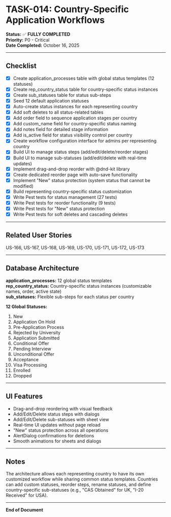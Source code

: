 # TASK-014: Country-Specific Application Workflows

**Status:** ✅ **FULLY COMPLETED**  
**Priority:** P0 - Critical  
**Date Completed:** October 16, 2025  

---

## Checklist

- [x] Create application_processes table with global status templates (12 statuses)
- [x] Create rep_country_status table for country-specific status instances
- [x] Create sub_statuses table for status sub-steps
- [x] Seed 12 default application statuses
- [x] Auto-create status instances for each representing country
- [x] Add soft deletes to all status-related tables
- [x] Add order field to sequence application stages per country
- [x] Add custom_name field for country-specific status naming
- [x] Add notes field for detailed stage information
- [x] Add is_active field for status visibility control per country
- [x] Create workflow configuration interface for admins per representing country
- [x] Build UI to manage status steps (add/edit/delete/reorder stages)
- [x] Build UI to manage sub-statuses (add/edit/delete with real-time updates)
- [x] Implement drag-and-drop reorder with @dnd-kit library
- [x] Create dedicated reorder page with auto-save functionality
- [x] Implement "New" status protection (system status that cannot be modified)
- [x] Build representing country-specific status customization
- [x] Write Pest tests for status management (27 tests)
- [x] Write Pest tests for reorder functionality (9 tests)
- [x] Write Pest tests for "New" status protection
- [x] Write Pest tests for soft deletes and cascading deletes

---

## Related User Stories

US-166, US-167, US-168, US-169, US-170, US-171, US-172, US-173

---

## Database Architecture

**application_processes:** 12 global status templates  
**rep_country_status:** Country-specific status instances (customizable names, order, active state)  
**sub_statuses:** Flexible sub-steps for each status per country  

**12 Global Statuses:**
1. New
2. Application On Hold
3. Pre-Application Process
4. Rejected by University
5. Application Submitted
6. Conditional Offer
7. Pending Interview
8. Unconditional Offer
9. Acceptance
10. Visa Processing
11. Enrolled
12. Dropped

---

## UI Features

- Drag-and-drop reordering with visual feedback
- Add/Edit/Delete status steps with dialogs
- Add/Edit/Delete sub-statuses with sheet view
- Real-time UI updates without page reload
- "New" status protection across all operations
- AlertDialog confirmations for deletions
- Smooth animations for sheets and dialogs

---

## Notes

The architecture allows each representing country to have its own customized workflow while sharing common status templates. Countries can add custom statuses, reorder steps, rename statuses, and define country-specific sub-statuses (e.g., "CAS Obtained" for UK, "I-20 Received" for USA).

---

**End of Document**

